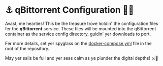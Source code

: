 # ⚓ qBittorrent Configuration 🏴‍☠️

Avast, me hearties! This be the treasure trove holdin' the configuration files fer the **qBittorrent** service. These files will be mounted into the qBittorrent container as the service config directory, guidin' yer downloads to port.

Fer more details, set yer spyglass on the [docker-compose.yml](../../docker-compose.yml) file in the root of the repository.

May yer sails be full and yer seas calm as ye plunder the digital depths! ⚔️🌊
